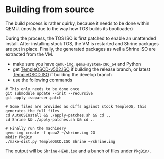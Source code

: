 Building from source
====================

The build process is rather quirky, because it needs to be done within QEMU. (mostly due to the way how TOS builds its bootloader)

During the process, the TOS ISO is first patched to enable an unattended install. After installing stock TOS, the VM is restarted and Shrine packages are put in place. Finally, the generated packages as well a Shrine ISO are extracted from the VM.

- make sure you have `qemu-img`, `qemu-system-x86_64` and Python
- get [TempleOSCD-v502.ISO](https://github.com/minexew/TempleOS/releases/download/v5.02/TempleOSCD-v502.ISO) if building the release branch, or latest [TempleOSCD.ISO](http://www.templeos.org/TempleOSCD.ISO) if building the develop branch
- use the following commands

```
# This only needs to be done once
git submodule update --init --recursive
git apply isoparser.patch

# Some files are provided as diffs against stock TempleOS, this generates the full files
cd AutoOSInstall && ./apply-patches.sh && cd ..
cd Shrine && ./apply-patches.sh && cd ..

# Finally run the machinery
qemu-img create -f qcow2 ~/shrine.img 2G
mkdir PkgBin
./make-dist.py TempleOSCD.ISO Shrine ~/shrine.img 
```

The output will be `Shrine-HEAD.iso` and a bunch of files under `PkgBin/`.
